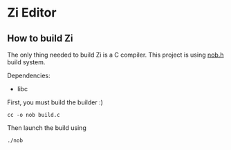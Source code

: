 # Zi Editor


## How to build Zi

The only thing needed to build Zi is a C compiler.
This project is using [nob.h](https://github.com/tsoding/nob.h) build system.

Dependencies:
  - libc


First, you must build the builder :)

`cc -o nob build.c`

Then launch the build using

`./nob`
